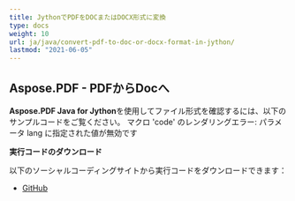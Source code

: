 ```yaml
---
title: JythonでPDFをDOCまたはDOCX形式に変換
type: docs
weight: 10
url: ja/java/convert-pdf-to-doc-or-docx-format-in-jython/
lastmod: "2021-06-05"
---
```


## Aspose.PDF - PDFからDocへ

**Aspose.PDF Java for Jython**を使用してファイル形式を確認するには、以下のサンプルコードをご覧ください。
マクロ 'code' のレンダリングエラー: パラメータ lang に指定された値が無効です

**実行コードのダウンロード**

以下のソーシャルコーディングサイトから実行コードをダウンロードできます：

- [GitHub](https://github.com/aspose-pdf/Aspose.PDF-for-Java/releases)